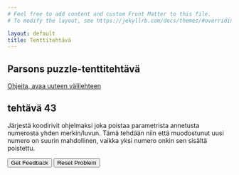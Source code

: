 ```yaml
---
# Feel free to add content and custom Front Matter to this file.
# To modify the layout, see https://jekyllrb.com/docs/themes/#overriding-theme-defaults

layout: default
title: Tenttitehtävä
---
```


## Parsons puzzle-tenttitehtävä 
[Ohjeita, avaa uuteen välilehteen](../ohjeet.md)

## tehtävä 43
Järjestä koodirivit ohjelmaksi joka poistaa parametrista annetusta numerosta yhden merkin/luvun. Tämä tehdään niin että muodostunut uusi numero on suurin mahdollinen, vaikka yksi numero onkin sen sisältä poistettu. 
<div id="P43-sortableTrash" class="sortable-code"></div> 
<div id="P43-sortable" class="sortable-code"></div> 
<div style="clear:both;"></div> 
<p> 
    <input id="P43-feedbackLink" value="Get Feedback" type="button" /> 
    <input id="P43-newInstanceLink" value="Reset Problem" type="button" /> 
</p> 
<script type="text/javascript"> 
(function(){
  var initial = "function digit_delete(num) {\n" +
    "    var result = 0, num_digits = [];\n" +
    "    while (num) {\n" +
    "        num_digits.push(num % 10); \\n num = Math.floor(num / 10); \\n \n" +
    "    }\n" +
    "    for (var index_num = 0; index_num < num_digits.length; index_num++) {\n" +
    "        var n = 0;\n" +
    "        for (var i = num_digits.length - 1; i >= 0; i--) {\n" +
    "            if (i !== index_num) {\n" +
    "                n = n * 10 + num_digits[i];\n" +
    "            }\n" +
    "        }\n" +
    "        result = Math.max(n, result);\n" +
    "    }\n" +
    "    return result;\n" +
    "} \\n console.log(digit_delete(100)); \\n ";
  var parsonsPuzzle = new ParsonsWidget({
    "sortableId": "P43-sortable",
    "max_wrong_lines": 10,
    "grader": ParsonsWidget._graders.LineBasedGrader,
    "exec_limit": 2500,
    "can_indent": true,
    "x_indent": 50,
    "lang": "en",
    "trashId": "P43-sortableTrash"
  });
  parsonsPuzzle.init(initial);
  parsonsPuzzle.shuffleLines();
  $("#P43-newInstanceLink").click(function(event){ 
      event.preventDefault(); 
      parsonsPuzzle.shuffleLines(); 
  }); 
  $("#P43-feedbackLink").click(function(event){ 
      event.preventDefault(); 
      parsonsPuzzle.getFeedback(); 
  }); 
})(); 
</script>



